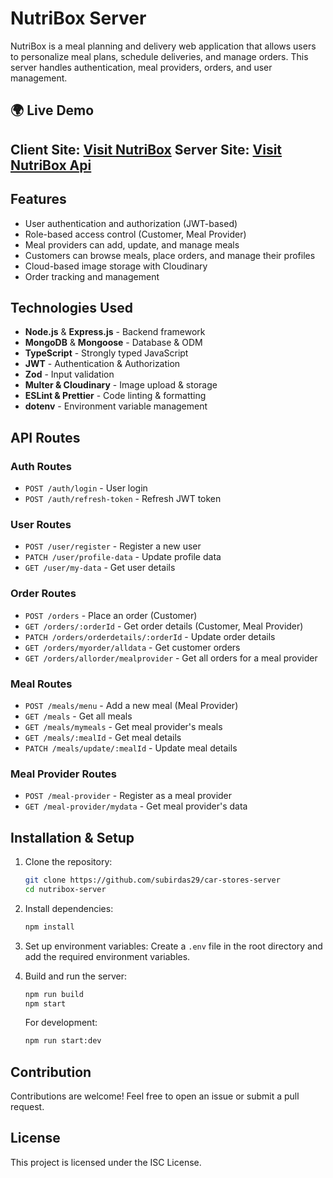 # NutriBox Server

NutriBox is a meal planning and delivery web application that allows users to personalize meal plans, schedule deliveries, and manage orders. This server handles authentication, meal providers, orders, and user management.

## 🌍 Live Demo

Client Site: [Visit NutriBox](https://nutribox-client.vercel.app/)
Server Site: [Visit NutriBox Api](https://nutribox-server.vercel.app/)
---

## Features
- User authentication and authorization (JWT-based)
- Role-based access control (Customer, Meal Provider)
- Meal providers can add, update, and manage meals
- Customers can browse meals, place orders, and manage their profiles
- Cloud-based image storage with Cloudinary
- Order tracking and management

## Technologies Used
- **Node.js** & **Express.js** - Backend framework
- **MongoDB** & **Mongoose** - Database & ODM
- **TypeScript** - Strongly typed JavaScript
- **JWT** - Authentication & Authorization
- **Zod** - Input validation
- **Multer & Cloudinary** - Image upload & storage
- **ESLint & Prettier** - Code linting & formatting
- **dotenv** - Environment variable management


## API Routes
### Auth Routes
- `POST /auth/login` - User login
- `POST /auth/refresh-token` - Refresh JWT token

### User Routes
- `POST /user/register` - Register a new user
- `PATCH /user/profile-data` - Update profile data
- `GET /user/my-data` - Get user details

### Order Routes
- `POST /orders` - Place an order (Customer)
- `GET /orders/:orderId` - Get order details (Customer, Meal Provider)
- `PATCH /orders/orderdetails/:orderId` - Update order details
- `GET /orders/myorder/alldata` - Get customer orders
- `GET /orders/allorder/mealprovider` - Get all orders for a meal provider

### Meal Routes
- `POST /meals/menu` - Add a new meal (Meal Provider)
- `GET /meals` - Get all meals
- `GET /meals/mymeals` - Get meal provider's meals
- `GET /meals/:mealId` - Get meal details
- `PATCH /meals/update/:mealId` - Update meal details

### Meal Provider Routes
- `POST /meal-provider` - Register as a meal provider
- `GET /meal-provider/mydata` - Get meal provider's data

## Installation & Setup
1. Clone the repository:
   ```sh
   git clone https://github.com/subirdas29/car-stores-server
   cd nutribox-server
   ```
2. Install dependencies:
   ```sh
   npm install
   ```
3. Set up environment variables:
   Create a `.env` file in the root directory and add the required environment variables.

4. Build and run the server:
   ```sh
   npm run build
   npm start
   ```
   For development:
   ```sh
   npm run start:dev
   ```


## Contribution
Contributions are welcome! Feel free to open an issue or submit a pull request.

## License
This project is licensed under the ISC License.

